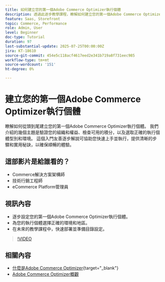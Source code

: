 ```yaml
---
title: 如何建立您的第一個Adobe Commerce Optimizer執行個體
description: 透過此逐步教學課程，瞭解如何建立您的第一個Adobe Commerce Optimizer執行個體。
feature: Saas, Storefront
topic: Commerce, Performance
role: Admin, User
level: Beginner
doc-type: Tutorial
duration: 97
last-substantial-update: 2025-07-25T00:00:00Z
jira: KT-18610
source-git-commit: 454e5c118acf4617eed2e341b719a8f731eec985
workflow-type: tm+mt
source-wordcount: '151'
ht-degree: 0%

---
```



# 建立您的第一個Adobe Commerce Optimizer執行個體

瞭解如何從頭到尾建立您的第一個Adobe Commerce Optimizer執行個體。 我們介紹的幾個主題是驗證您的組織和權益、檢查可用的積分，以及選取正確的執行個體型別和環境。 這個入門友善逐步解說可協助您快速上手並執行，提供清晰的步驟和實用秘訣，以確保順暢的體驗。

## 這部影片是給誰看的？

* Commerce解決方案架構師
* 技術行銷工程師
* eCommerce Platform管理員

## 視訊內容

* 逐步設定您的第一個Adobe Commerce Optimizer執行個體。
* 為您的執行個體選擇正確的環境和地區。
* 在未來的教學課程中，快速部署並準備目錄設定。

>[!VIDEO](https://video.tv.adobe.com/v/3469877?learn=on&enablevpops)

## 相關內容

* [什麼是Adobe Commerce Optimizer](https://experienceleague.adobe.com/en/docs/commerce/optimizer/overview){target="_blank"}
* [Adobe Commerce Optimizer概觀](https://experienceleague.adobe.com/en/docs/commerce-learn/tutorials/adobe-commerce-optimizer/overview)
